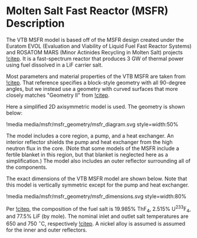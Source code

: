 # Molten Salt Fast Reactor (MSFR) Description

The VTB MSFR model is based off of the MSFR design created under the Euratom
EVOL (Evaluation and Viability of Liquid Fuel Fast Reactor Systems) and ROSATOM
MARS (Minor Actinides Recycling in Molten Salt) projects
[!citep](brovchenko2019). It is a fast-spectrum reactor that produces 3 GW of
thermal power using fuel dissolved in a LiF carrier salt.

Most parameters and material properties of the VTB MSFR are taken from
[!citep](brovchenko2019). That reference specifies a block-style geometry with
all 90-degree angles, but we instead use a geometry with curved surfaces that
more closely matches "Geometry II" from [!citep](rouch2014).

Here a simplified 2D axisymmetric model is used. The geometry is shown below:

!media media/msfr/msfr_geometry/msfr_diagram.svg
       style=width:50%

The model includes a core region, a pump, and a heat exchanger. An interior
reflector shields the pump and heat exchanger from the high neutron flux in the
core. (Note that some models of the MSFR include a fertile blanket in this
region, but that blanket is neglected here as a simplification.) The model also
includes an outer reflector surrounding all of the components.

The exact dimensions of the VTB MSFR model are shown below. Note that this model
is vertically symmetric except for the pump and heat exchanger.

!media media/msfr/msfr_geometry/msfr_dimensions.svg
       style=width:80%

Per [!citep](brovchenko2019), the composition of the fuel salt is 19.985%
ThF$_4$, 2.515% U$^{233}$F$_4$, and 77.5% LiF (by mole). The nominal inlet and
outlet salt temperatures are 650 and 750 $^\circ$C, respectively
[!citep](brovchenko2019). A nickel alloy is assumed is assumed for the inner and
outer reflectors.
